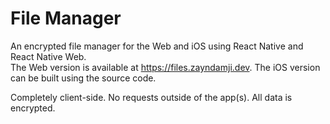 # File Manager

An encrypted file manager for the Web and iOS using React Native and React Native Web.  
The Web version is available at https://files.zayndamji.dev.
The iOS version can be built using the source code.

Completely client-side. No requests outside of the app(s). All data is encrypted.  